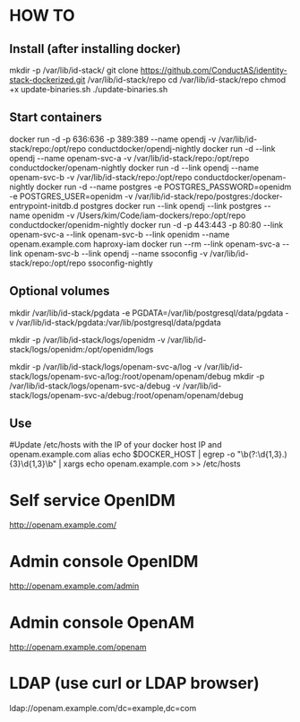 # HOW TO

## Install (after installing docker)
mkdir -p /var/lib/id-stack/
git clone https://github.com/ConductAS/identity-stack-dockerized.git /var/lib/id-stack/repo
cd /var/lib/id-stack/repo
chmod +x update-binaries.sh 
./update-binaries.sh


## Start containers
docker run -d -p 636:636 -p 389:389 --name opendj -v /var/lib/id-stack/repo:/opt/repo conductdocker/opendj-nightly
docker run -d --link opendj --name openam-svc-a -v /var/lib/id-stack/repo:/opt/repo conductdocker/openam-nightly
docker run -d --link opendj --name openam-svc-b -v /var/lib/id-stack/repo:/opt/repo conductdocker/openam-nightly
docker run -d --name postgres -e POSTGRES_PASSWORD=openidm -e POSTGRES_USER=openidm -v /var/lib/id-stack/repo/postgres:/docker-entrypoint-initdb.d postgres
docker run --link opendj --link postgres --name openidm -v /Users/kim/Code/iam-dockers/repo:/opt/repo conductdocker/openidm-nightly
docker run -d -p 443:443 -p 80:80 --link openam-svc-a --link openam-svc-b --link openidm --name openam.example.com haproxy-iam
docker run --rm --link openam-svc-a --link openam-svc-b --link opendj --name ssoconfig -v /var/lib/id-stack/repo:/opt/repo ssoconfig-nightly

## Optional volumes
mkdir /var/lib/id-stack/pgdata
-e PGDATA=/var/lib/postgresql/data/pgdata -v /var/lib/id-stack/pgdata:/var/lib/postgresql/data/pgdata 

mkdir -p /var/lib/id-stack/logs/openidm
-v /var/lib/id-stack/logs/openidm:/opt/openidm/logs 

mkdir -p /var/lib/id-stack/logs/openam-svc-a/log
-v /var/lib/id-stack/logs/openam-svc-a/log:/root/openam/openam/debug
mkdir -p /var/lib/id-stack/logs/openam-svc-a/debug
-v /var/lib/id-stack/logs/openam-svc-a/debug:/root/openam/openam/debug

## Use
#Update /etc/hosts with the IP of your docker host IP and openam.example.com alias
echo $DOCKER_HOST | egrep -o "\b(?:\d{1,3}\.){3}\d{1,3}\b" | xargs echo openam.example.com >> /etc/hosts
# Self service OpenIDM
http://openam.example.com/
# Admin console OpenIDM
http://openam.example.com/admin
# Admin console OpenAM
http://openam.example.com/openam
# LDAP (use curl or LDAP browser)
ldap://openam.example.com/dc=example,dc=com
